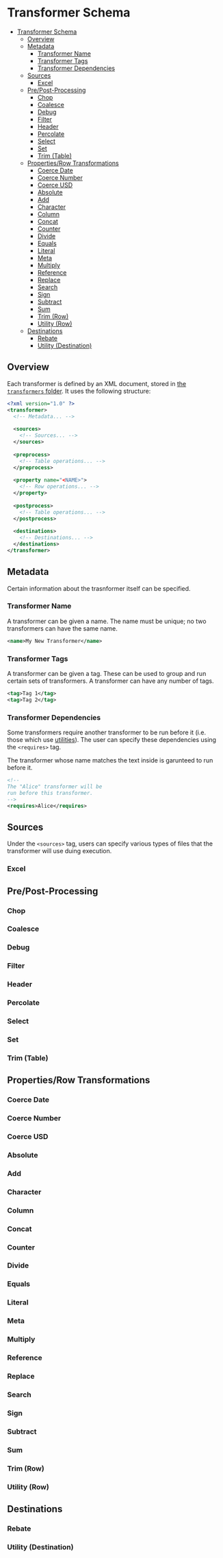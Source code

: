 # Transformer Schema

- [Transformer Schema](#transformer-schema)
  - [Overview](#overview)
  - [Metadata](#metadata)
    - [Transformer Name](#transformer-name)
    - [Transformer Tags](#transformer-tags)
    - [Transformer Dependencies](#transformer-dependencies)
  - [Sources](#sources)
    - [Excel](#excel)
  - [Pre/Post-Processing](#prepost-processing)
    - [Chop](#chop)
    - [Coalesce](#coalesce)
    - [Debug](#debug)
    - [Filter](#filter)
    - [Header](#header)
    - [Percolate](#percolate)
    - [Select](#select)
    - [Set](#set)
    - [Trim (Table)](#trim-table)
  - [Properties/Row Transformations](#propertiesrow-transformations)
    - [Coerce Date](#coerce-date)
    - [Coerce Number](#coerce-number)
    - [Coerce USD](#coerce-usd)
    - [Absolute](#absolute)
    - [Add](#add)
    - [Character](#character)
    - [Column](#column)
    - [Concat](#concat)
    - [Counter](#counter)
    - [Divide](#divide)
    - [Equals](#equals)
    - [Literal](#literal)
    - [Meta](#meta)
    - [Multiply](#multiply)
    - [Reference](#reference)
    - [Replace](#replace)
    - [Search](#search)
    - [Sign](#sign)
    - [Subtract](#subtract)
    - [Sum](#sum)
    - [Trim (Row)](#trim-row)
    - [Utility (Row)](#utility-row)
  - [Destinations](#destinations)
    - [Rebate](#rebate)
    - [Utility (Destination)](#utility-destination)

## Overview

Each transformer is defined by an XML document, stored in [the `transformers` folder](./structure.md#transformers-folder). It uses the following structure:

```xml
<?xml version="1.0" ?>
<transformer>
  <!-- Metadata... -->
  
  <sources>
    <!-- Sources... -->
  </sources>
  
  <preprocess>
    <!-- Table operations... -->
  </preprocess>
  
  <property name="<NAME>">
    <!-- Row operations... -->
  </property>
  
  <postprocess>
    <!-- Table operations... -->
  </postprocess>
  
  <destinations>
    <!-- Destinations... -->
  </destinations>
</transformer>
```

## Metadata

Certain information about the trasnformer itself can be specified.

### Transformer Name

A transformer can be given a name. The name must be unique; no two transformers can have the same name.

```xml
<name>My New Transformer</name>
```

### Transformer Tags

A transformer can be given a tag. These can be used to group and run certain sets of transformers. A transformer can have any number of tags.

```xml
<tag>Tag 1</tag>
<tag>Tag 2</tag>
```

### Transformer Dependencies

Some transformers require another transformer to be run before it (i.e. those which use [utilities](./supplements.md#utilites)). The user can specify these dependencies using the `<requires>` tag.

The transformer whose name matches the text inside is garunteed to run before it.

```xml
<!--
The "Alice" transformer will be
run before this transformer.
-->
<requires>Alice</requires>
```

## Sources

Under the `<sources>` tag, users can specify various types of files that the transformer will use duing execution.

### Excel

## Pre/Post-Processing

### Chop

### Coalesce

### Debug

### Filter

### Header

### Percolate

### Select

### Set

### Trim (Table)

## Properties/Row Transformations

### Coerce Date

### Coerce Number

### Coerce USD

### Absolute

### Add

### Character

### Column

### Concat

### Counter

### Divide

### Equals

### Literal

### Meta

### Multiply

### Reference

### Replace

### Search

### Sign

### Subtract

### Sum

### Trim (Row)

### Utility (Row)

## Destinations

### Rebate

### Utility (Destination)
